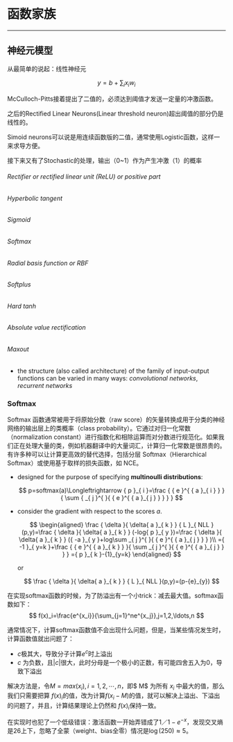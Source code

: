 # 函数家族

---

## 神经元模型

从最简单的说起：线性神经元


$$
 { y }=b +\sum_i { x}_{ i }{ w }_{ i }
$$


McCulloch-Pitts接着提出了二值的，必须达到阈值才发送一定量的冲激函数。

之后的Rectified Linear Neurons\(Linear threshold neuron\)超出阈值的部分仍是线性的。

Simoid neurons可以说是用连续函数版的二值，通常使用Logistic函数，这样一来求导方便。

接下来又有了Stochastic的处理，输出（0~1）作为产生冲激（1）的概率



  ###### Rectifier or rectified linear unit \(ReLU\) or positive part

  ###### Hyperbolic tangent

  ###### Sigmoid

  ###### Softmax

  ###### Radial basis function or RBF

  ###### Softplus

  ###### Hard tanh

  ###### Absolute value rectification

  ###### Maxout

* the structure (also called architecture) of the family of input-output functions can be varied in many ways: 
  _convolutional networks_, 
  _recurrent networks_

### Softmax

Softmax 函数通常被用于将原始分数（raw score）的矢量转换成用于分类的神经网络的输出层上的类概率（class probability）。它通过对归一化常数（normalization constant）进行指数化和相除运算而对分数进行规范化。如果我们正在处理大量的类，例如机器翻译中的大量词汇，计算归一化常数是很昂贵的。有许多种可以让计算更高效的替代选择，包括分层 Softmax（Hierarchical Softmax）或使用基于取样的损失函数，如 NCE。

* designed for the purpose of specifying **multinoulli distributions**:

  $$
  p=softmax(a)\Longleftrightarrow { p }_{ i }=\frac { { e }^{ { a }_{ i } } }{ \sum { _{ j }^{  }{ { e }^{ { a }_{ j } } } }  }
  $$

* consider the gradient with respect to the scores $a$.

  $$
  \begin{aligned}
  \frac { \delta }{ \delta{ a }_{ k } } { L }_{ NLL }(p,y)=\frac { \delta }{ \delta{ a }_{ k } } (-log{ p }_{ y })=\frac { \delta }{ \delta{ a }_{ k } } ({ -a }_{ y }+log\sum _{ j }^{  }{ { e }^{ { a }_{ j } } } )\\ ={ -1 }_{ y=k }+\frac { { e }^{ { a }_{ k } } }{ \sum _{ j }^{  }{ { e }^{ { a }_{ j } } }  } ={ p }_{ k }-{1}_{y=k}
  \end{aligned}
  $$


  or

  $$
  \frac { \delta }{ \delta{ a }_{ k } } { L }_{ NLL }(p,y)=(p-{e}_{y})
  $$


在实现softmax函数的时候，为了防溢出有一个小trick：减去最大值。softmax函数如下：
$$
f(x)_i=\frac{e^{x_i}}{\sum_{j=1}^ne^{x_j}},j=1,2,\ldots,n
$$

通常情况下，计算softmax函数值不会出现什么问题，但是，当某些情况发生时，计算函数值就出问题了：

 - $c$极其大，导致分子计算$e^c$时上溢出
 - $c$ 为负数，且$|c|$很大，此时分母是一个极小的正数，有可能四舍五入为0，导致下溢出

解决方法是，令$M=max(x_i),i=1,2,⋯,n$，即$ M$ 为所有 $x_i$ 中最大的值，那么我们只需要把算 $f(x)_i$的值，改为计算$f(x_i-M)$的值，就可以解决上溢出、下溢出的问题了，并且，计算结果理论上仍然和 $f(x)_i$保持一致。

在实现时也犯了一个低级错误：激活函数一开始弄错成了$1／1-e^{-x}$，发现交叉熵是26上下，忽略了全蒙（weight、bias全零）情况是$\log(250)\approx 5$。



[9]: https://upload.wikimedia.org/wikipedia/commons/thumb/8/88/Logistic-curve.svg/320px-Logistic-curve.svg.png
